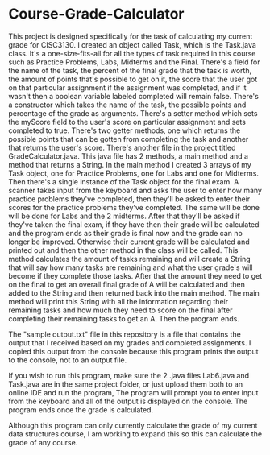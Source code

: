 # Course-Grade-Calculator
This project is designed specifically for the task of calculating my current grade for CISC3130. 
I created an object called Task, which is the Task.java class. It's a one-size-fits-all for all the types of task required in this course such as Practice Problems, Labs, Midterms and the Final. There's a field for the name of the task, the percent of the final grade that the task is worth, the amount of points that's possible to get on it, the score that the user got on that particular assignment if the assignment was completed, and if it wasn't then a boolean variable labeled completed will remain false. There's a constructor which takes the name of the task, the possible points and percentage of the grade as arguments. There's a setter method which sets the myScore field to the user's score on particular assignment and sets completed to true. There's two getter methods, one which returns the possible points that can be gotten from completing the task and another that returns the user's score.
There's another file in the project titled GradeCalculator.java. 
This java file has 2 methods, a main method and a method that returns a String.
In the main method I created 3 arrays of my Task object, one for Practice Problems, one for Labs and one for Midterms. Then there's a single instance of the Task object for the final exam. A scanner takes input from the keyboard and asks the user to enter how many practice problems they've completed, then they'll be asked to enter their scores for the practice problems they've completed. The same will be done will be done for Labs and the 2 midterms. 
After that they'll be asked if they've taken the final exam, if they have then their grade will be calculated and the program ends as their grade is final now and the grade can no longer be improved. Otherwise their current grade will be calculated and printed out and then the other method in the class will be called. This method calculates the amount of tasks remaining and will create a String that will say how many tasks are remaining and what the user grade's will become if they complete those tasks. After that the amount they need to get on the final to get an overall final grade of A will be calculated and then added to the String and then returned back into the main method.
The main method will print this String with all the information regarding their remaining tasks and how much they need to score on the final after completing their remaining tasks to get an A. Then the program ends.

The "sample output.txt" file in this repository is a file that contains the output that I received based on my grades and completed assignments. I copied this output from the console because this program prints the output to the console, not to an output file. 

If you wish to run this program, make sure the 2 .java files Lab6.java and Task.java are in the same project folder, or just upload them both to an online IDE and run the program, The program will prompt you to enter input from the keyboard and all of the output is displayed on the console. The program ends once the grade is calculated.

Although this program can only currently calculate the grade of my current data structures course, I am working to expand this so this can calculate the grade of any course.
